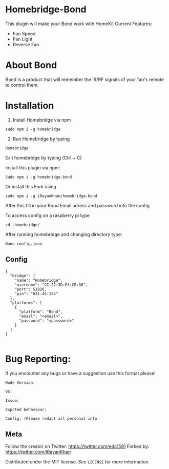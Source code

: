 # Homebridge-Bond

This plugin will make your Bond work with HomeKit
Current Features:
- Fan Speed
- Fan Light
- Reverse Fan

# About Bond

Bond is a product that will remember the IR/RF signals of your fan's remote to control them. 

# Installation

1) Install Homebridge via npm 
```
sudo npm i -g homebridge
```
2) Run Homebridge by typing 
```
Homebridge
````

Exit homebridge by typing (Ctrl + C)

Install this plugin via npm: 
~~~
Sudo npm i -g homebridge-bond
~~~
Or install this Fork using
```
sudo npm i -g iRayanKhan/homebridge-bond
```

After this fill in your Bond Email adress and password into the config

To access config on a raspberry pi type 
``` 
cd .homebridge/
```
After running homebridge and changing directory type:
```
Nano config.json
```
## Config
~~~
{
  "bridge": {
    "name": "Homebridge",
    "username": "CC:22:3D:E3:CE:30",
    "port": 51826,
    "pin": "031-45-154"
  },
  "platforms": [
    {
      "platform": "Bond",
      "email": "<email>",
      "password": "<password>"
    }
  ]
}
  
~~~

# Bug Reporting:
If you encounter any bugs or have a suggestion use this format please!
```
Node Version:

OS:

Issue:

Expcted behaviour:

Config: (Please redact all personal info
```
## Meta

Follow the creator on Twitter: https://twitter.com/edc1591
Forked by: https://twitter.com/iRayanKhan

Distributed under the MIT license. See ``LICENSE`` for more information.

[license-image]: https://img.shields.io/badge/License-MIT-blue.svg
[license-url]: LICENSE
